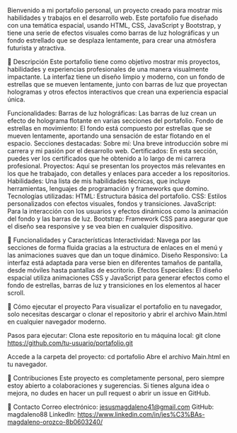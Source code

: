Bienvenido a mi portafolio personal, un proyecto creado para mostrar mis habilidades y trabajos en el desarrollo web. Este portafolio fue diseñado con una temática espacial, usando HTML, CSS, JavaScript y Bootstrap, y tiene una serie de efectos visuales como barras de luz holográficas y un fondo estrellado que se desplaza lentamente, para crear una atmósfera futurista y atractiva.

🚀 Descripción
Este portafolio tiene como objetivo mostrar mis proyectos, habilidades y experiencias profesionales de una manera visualmente impactante. La interfaz tiene un diseño limpio y moderno, con un fondo de estrellas que se mueven lentamente, junto con barras de luz que proyectan hologramas y otros efectos interactivos que crean una experiencia espacial única.

Funcionalidades:
Barras de luz holográficas: Las barras de luz crean un efecto de holograma flotante en varias secciones del portafolio.
Fondo de estrellas en movimiento: El fondo está compuesto por estrellas que se mueven lentamente, aportando una sensación de estar flotando en el espacio.
Secciones destacadas:
Sobre mí: Una breve introducción sobre mi carrera y mi pasión por el desarrollo web.
Certificados: En esta sección, puedes ver los certificados que he obtenido a lo largo de mi carrera profesional.
Proyectos: Aquí se presentan los proyectos más relevantes en los que he trabajado, con detalles y enlaces para acceder a los repositorios.
Habilidades: Una lista de mis habilidades técnicas, que incluye herramientas, lenguajes de programación y frameworks que domino.
Tecnologías utilizadas:
HTML: Estructura básica del portafolio.
CSS: Estilos personalizados con efectos visuales, fondos y transiciones.
JavaScript: Para la interacción con los usuarios y efectos dinámicos como la animación del fondo y las barras de luz.
Bootstrap: Framework CSS para asegurar que el diseño sea responsive y se vea bien en cualquier dispositivo.

🚀 Funcionalidades y Características
Interactividad: Navega por las secciones de forma fluida gracias a la estructura de enlaces en el menú y las animaciones suaves que dan un toque dinámico.
Diseño Responsivo: La interfaz está adaptada para verse bien en diferentes tamaños de pantalla, desde móviles hasta pantallas de escritorio.
Efectos Especiales: El diseño espacial utiliza animaciones CSS y JavaScript para generar efectos como el fondo de estrellas, barras de luz y transiciones en los elementos al hacer scroll.


🚀 Cómo ejecutar el proyecto
Para visualizar el portafolio en tu navegador, solo necesitas descargar o clonar el repositorio y abrir el archivo Main.html en cualquier navegador moderno.

Pasos para ejecutar:
Clona este repositorio en tu máquina local:
git clone https://github.com/tu-usuario/portafolio.git

Accede a la carpeta del proyecto:
cd portafolio
Abre el archivo Main.html en tu navegador.

🚀 Contribuciones
Este proyecto es completamente personal, pero siempre estoy abierto a colaboraciones y sugerencias. Si tienes alguna idea o mejora, no dudes en hacer un pull request o abrir un issue en GitHub.

🚀 Contacto
Correo electrónico: jesusmagdaleno41@gmail.com
GitHub: magdaleno88
LinkedIn: https://www.linkedin.com/in/jes%C3%BAs-magdaleno-orozco-8b0603240/
